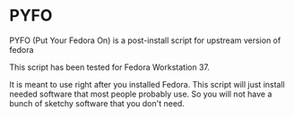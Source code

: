 # PYFO
PYFO (Put Your Fedora On) is a post-install script for upstream version of fedora

This script has been tested for Fedora Workstation 37.

It is meant to use right after you installed Fedora. This script will just install needed software that most people probably use.
So you will not have a bunch of sketchy software that you don't need.
